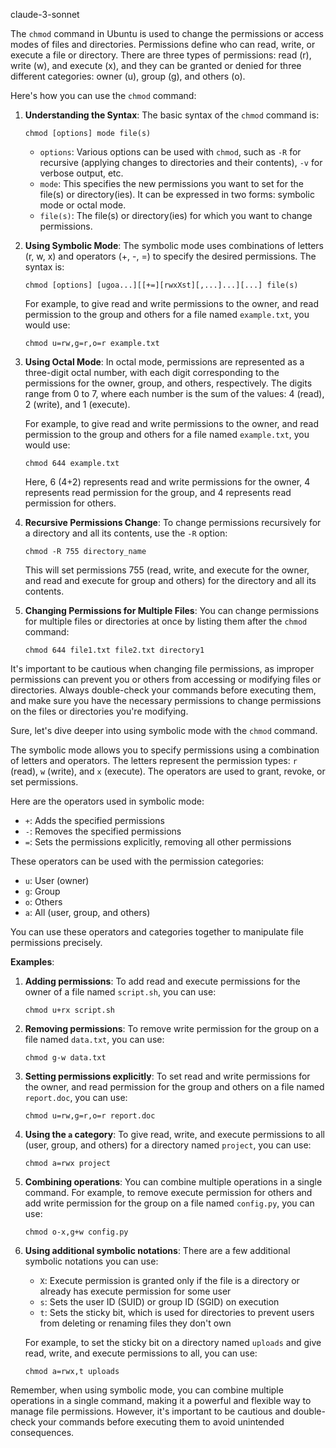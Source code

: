 claude-3-sonnet

The `chmod` command in Ubuntu is used to change the permissions or access modes of files and directories. Permissions define who can read, write, or execute a file or directory. There are three types of permissions: read (r), write (w), and execute (x), and they can be granted or denied for three different categories: owner (u), group (g), and others (o).

Here's how you can use the `chmod` command:

1. **Understanding the Syntax**:
   The basic syntax of the `chmod` command is:

   ```
   chmod [options] mode file(s)
   ```

   - `options`: Various options can be used with `chmod`, such as `-R` for recursive (applying changes to directories and their contents), `-v` for verbose output, etc.
   - `mode`: This specifies the new permissions you want to set for the file(s) or directory(ies). It can be expressed in two forms: symbolic mode or octal mode.
   - `file(s)`: The file(s) or directory(ies) for which you want to change permissions.

2. **Using Symbolic Mode**:
   The symbolic mode uses combinations of letters (r, w, x) and operators (+, -, =) to specify the desired permissions. The syntax is:

   ```
   chmod [options] [ugoa...][[+=][rwxXst][,...]...][...] file(s)
   ```

   For example, to give read and write permissions to the owner, and read permission to the group and others for a file named `example.txt`, you would use:

   ```
   chmod u=rw,g=r,o=r example.txt
   ```

3. **Using Octal Mode**:
   In octal mode, permissions are represented as a three-digit octal number, with each digit corresponding to the permissions for the owner, group, and others, respectively. The digits range from 0 to 7, where each number is the sum of the values: 4 (read), 2 (write), and 1 (execute).

   For example, to give read and write permissions to the owner, and read permission to the group and others for a file named `example.txt`, you would use:

   ```
   chmod 644 example.txt
   ```

   Here, 6 (4+2) represents read and write permissions for the owner, 4 represents read permission for the group, and 4 represents read permission for others.

4. **Recursive Permissions Change**:
   To change permissions recursively for a directory and all its contents, use the `-R` option:

   ```
   chmod -R 755 directory_name
   ```

   This will set permissions 755 (read, write, and execute for the owner, and read and execute for group and others) for the directory and all its contents.

5. **Changing Permissions for Multiple Files**:
   You can change permissions for multiple files or directories at once by listing them after the `chmod` command:

   ```
   chmod 644 file1.txt file2.txt directory1
   ```

It's important to be cautious when changing file permissions, as improper permissions can prevent you or others from accessing or modifying files or directories. Always double-check your commands before executing them, and make sure you have the necessary permissions to change permissions on the files or directories you're modifying.

Sure, let's dive deeper into using symbolic mode with the `chmod` command.

The symbolic mode allows you to specify permissions using a combination of letters and operators. The letters represent the permission types: `r` (read), `w` (write), and `x` (execute). The operators are used to grant, revoke, or set permissions.

Here are the operators used in symbolic mode:

- `+`: Adds the specified permissions
- `-`: Removes the specified permissions
- `=`: Sets the permissions explicitly, removing all other permissions

These operators can be used with the permission categories:

- `u`: User (owner)
- `g`: Group
- `o`: Others
- `a`: All (user, group, and others)

You can use these operators and categories together to manipulate file permissions precisely.

**Examples**:

1. **Adding permissions**:
   To add read and execute permissions for the owner of a file named `script.sh`, you can use:

   ```
   chmod u+rx script.sh
   ```

2. **Removing permissions**:
   To remove write permission for the group on a file named `data.txt`, you can use:

   ```
   chmod g-w data.txt
   ```

3. **Setting permissions explicitly**:
   To set read and write permissions for the owner, and read permission for the group and others on a file named `report.doc`, you can use:

   ```
   chmod u=rw,g=r,o=r report.doc
   ```

4. **Using the `a` category**:
   To give read, write, and execute permissions to all (user, group, and others) for a directory named `project`, you can use:

   ```
   chmod a=rwx project
   ```

5. **Combining operations**:
   You can combine multiple operations in a single command. For example, to remove execute permission for others and add write permission for the group on a file named `config.py`, you can use:

   ```
   chmod o-x,g+w config.py
   ```

6. **Using additional symbolic notations**:
   There are a few additional symbolic notations you can use:
   - `X`: Execute permission is granted only if the file is a directory or already has execute permission for some user
   - `s`: Sets the user ID (SUID) or group ID (SGID) on execution
   - `t`: Sets the sticky bit, which is used for directories to prevent users from deleting or renaming files they don't own

   For example, to set the sticky bit on a directory named `uploads` and give read, write, and execute permissions to all, you can use:

   ```
   chmod a=rwx,t uploads
   ```

Remember, when using symbolic mode, you can combine multiple operations in a single command, making it a powerful and flexible way to manage file permissions. However, it's important to be cautious and double-check your commands before executing them to avoid unintended consequences.
